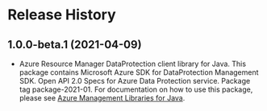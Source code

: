 # Release History

## 1.0.0-beta.1 (2021-04-09)

- Azure Resource Manager DataProtection client library for Java. This package contains Microsoft Azure SDK for DataProtection Management SDK. Open API 2.0 Specs for Azure Data Protection service. Package tag package-2021-01. For documentation on how to use this package, please see [Azure Management Libraries for Java](https://aka.ms/azsdk/java/mgmt).
